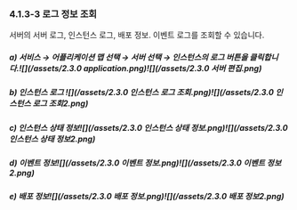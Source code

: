 ### 4.1.3-3 로그 정보 조회

서버의 서버 로그, 인스턴스 로그, 배포 정보. 이벤트 로그를 조회할 수 있습니다.

##### a\)    서비스 → 어플리케이션 맵 선택 → 서버 선택 → 인스턴스의 로그 버튼을 클릭합니다.![](/assets/2.3.0 application.png)![](/assets/2.3.0 서버 편집.png)

##### b\) 인스턴스 로그 ![](/assets/2.3.0 인스턴스 로그 조회.png)![](/assets/2.3.0 인스턴스 로그 조회2.png)

##### c\) 인스턴스 상태 정보![](/assets/2.3.0 인스턴스 상태 정보.png)![](/assets/2.3.0 인스턴스 상태 정보2.png)

##### d\) 이벤트 정보![](/assets/2.3.0 이벤트 정보.png)![](/assets/2.3.0 이벤트 정보2.png)

##### e\) 배포 정보![](/assets/2.3.0 배포 정보.png)![](/assets/2.3.0 배포 정보2.png)



